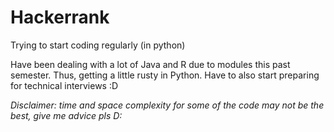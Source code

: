 # Hackerrank
Trying to start coding regularly (in python)

Have been dealing with a lot of Java and R due to modules this past semester. Thus, getting a little rusty in Python. Have to also start preparing for technical interviews :D 

_Disclaimer: time and space complexity for some of the code may not be the best, give me advice pls D:_
